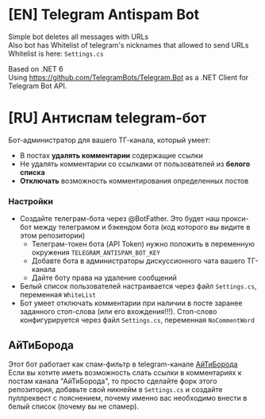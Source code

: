 # [EN] Telegram Antispam Bot
Simple bot deletes all messages with URLs  
Also bot has Whitelist of telegram's nicknames that allowed to send URLs  
Whitelist is here: `Settings.cs`  

Based on .NET 6  
Using https://github.com/TelegramBots/Telegram.Bot as a .NET Client for Telegram Bot API.

# [RU] Антиспам telegram-бот
Бот-администратор для вашего ТГ-канала, который умеет:
- В постах **удалять комментарии** содержащие ссылки
- Не удалять комментарии со ссылками от пользователей из **белого списка**
- **Отключать** возможность комментирования определенных постов

### Настройки
- Создайте телеграм-бота через @BotFather. Это будет наш прокси-бот между телеграмом и бэкендом бота (код которого вы видите в этом репозитории)
  - Телеграм-токен бота (API Token) нужно положить в переменную окружения `TELEGRAM_ANTISPAM_BOT_KEY`
  - Добавте бота в администраторы дискуссионного чата вашего ТГ-канала 
  - Дайте боту права на удаление сообщений
- Белый список пользователей настраивается через файл `Settings.cs`, переменная `WhiteList`
- Бот умеет отключать комментарии при наличии в посте заранее заданного стоп-слова (или его вхождения!!!). Стоп-слово конфигурируется через файл `Settings.cs`, переменная `NoCommentWord`


## АйТиБорода
Этот бот работает как спам-фильтр в telegram-канале [АйТиБорода](https://t.me/itbeard)  
Если вы хотите иметь возможность слать ссылки в комментариях к постам канала "АйТиБорода", то просто сделайте форк этого репозитория, добавьте свой никнейм в `Settings.cs` и создайте пуллреквест с пояснением, почему именно вас необходимо внести в белый список (почему вы не спамер).



